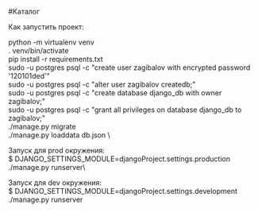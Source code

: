#Каталог

Как запустить проект:

python -m virtualenv venv \
. venv/bin/activate \
pip install -r requirements.txt \
sudo -u postgres psql -c "create user zagibalov with encrypted password '120101ded'" \
sudo -u postgres psql -c "alter user zagibalov createdb;" \
sudo -u postgres psql -c "create database django_db with owner zagibalov;"\
sudo -u postgres psql -c "grant all privileges on database django_db to zagibalov;" \
./manage.py migrate \
./manage.py loaddata db.json \

Запуск для prod окружения:\
$ DJANGO_SETTINGS_MODULE=djangoProject.settings.production \
./manage.py runserver\

Запуск для dev окружения:\
$ DJANGO_SETTINGS_MODULE=djangoProject.settings.development \
./manage.py runserver